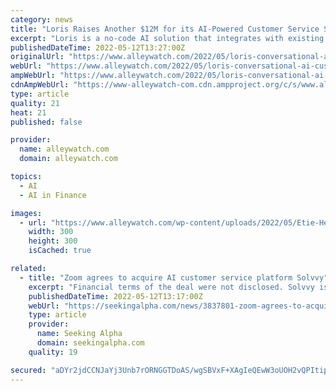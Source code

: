 ```yaml
---
category: news
title: "Loris Raises Another $12M for its AI-Powered Customer Service Support Platform That’s Empowering Reps to Make the Customer Experience More Pleasant"
excerpt: "Loris is a no-code AI solution that integrates with existing customer service platforms, to assist agents with language in real-time during conversations. CEO Etie Hertz shares"
publishedDateTime: 2022-05-12T13:27:00Z
originalUrl: "https://www.alleywatch.com/2022/05/loris-conversational-ai-customer-service-support-natural-language-processing-etie-hertz/"
webUrl: "https://www.alleywatch.com/2022/05/loris-conversational-ai-customer-service-support-natural-language-processing-etie-hertz/"
ampWebUrl: "https://www.alleywatch.com/2022/05/loris-conversational-ai-customer-service-support-natural-language-processing-etie-hertz/amp/"
cdnAmpWebUrl: "https://www-alleywatch-com.cdn.ampproject.org/c/s/www.alleywatch.com/2022/05/loris-conversational-ai-customer-service-support-natural-language-processing-etie-hertz/amp/"
type: article
quality: 21
heat: 21
published: false

provider:
  name: alleywatch.com
  domain: alleywatch.com

topics:
  - AI
  - AI in Finance

images:
  - url: "https://www.alleywatch.com/wp-content/uploads/2022/05/Etie-Hertz_loris-300x300.jpg"
    width: 300
    height: 300
    isCached: true

related:
  - title: "Zoom agrees to acquire AI customer service platform Solvvy"
    excerpt: "Financial terms of the deal were not disclosed. Solvvy is a California-based startup that delivers customer self-service experience powered by machine learning and artificial intelligence."
    publishedDateTime: 2022-05-12T13:17:00Z
    webUrl: "https://seekingalpha.com/news/3837801-zoom-agrees-to-acquire-ai-customer-service-platform-solvvy"
    type: article
    provider:
      name: Seeking Alpha
      domain: seekingalpha.com
    quality: 19

secured: "aDYr2jdCCNJaYj3Unb7rORNGGTDoAS/wgSBVxF+XAgIeQEwW3oUOH2vQPItip5iXsfMjf1qF0Obw7HbocJ4eUEcp2UbhrxERoYG6Mb2+hmEdFD+3QY1onXY9vRrQ0bz44vzhM9C5V2mGITG3o1f0UXivNjoSAXRjebVAzwIFBCYD2Jp1FPYNtbn0rQQ6yD9YvKbr4LsyTxXvNqTQwysHgQOCOBJa5F7GSg3XU4k9aULOKNW8FteB1zZh6L0FzLmICAPldy8hoWmdgK455cxdPfpcdoGMxUegaZv4ZhVJEQ9zid0Y9gqWXg5krkX+Q/p8+tp/v9fd/FaJiRFqs8ZtzFptHUHbqk83TPh1NvKlLaQ=;7OLXmV64ZCt6djwvkmX3UA=="
---
```


